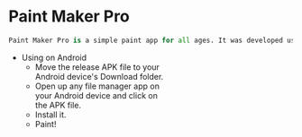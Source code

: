# Paint Maker Pro

```py
Paint Maker Pro is a simple paint app for all ages. It was developed using Python and Kivy. Anyone can develop their creativity with this app. I plan to improve this app by adding more features suggested by users of Paint Maker Pro. Please provide your honest feedback.
```

* Using on Android
  * Move the release APK file to your  
  Android device's Download folder.
  * Open up any file manager app on  
  your Android device and click on  
  the APK file.
  * Install it.
  * Paint!

